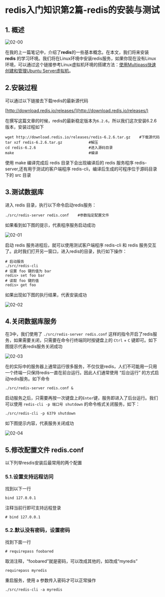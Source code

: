 # redis入门知识第2篇-redis的安装与测试

## 1. 概述

![02-00](../img/02-00.jpg)

在我的上一篇笔记中，介绍了**redis**的一些基本概念。在本文，我们将来安装 **redis** 的学习环境。我们将在Linux环境中安装redis服务，如果你现在没有Linux环境，可以通过这个链接参考Linux虚拟机环境的搭建方法：[使用Multipass快速创建和管理Ubuntu Server虚拟机](https://jiker.dev/posts/tools_run-ubuntu-on-multipass.html)。

## 2.安装过程

可以通过以下链接去下载redis的最新源代码

[http://download.redis.io/releases/](http://download.redis.io/releases/)

在撰写这篇文章的时候，redis的最新稳定版本为`6.2.6`，所以我们这次安装6.2.6 版本，安装过程如下

```shell
wget http://download.redis.io/releases/redis-6.2.6.tar.gz    #下载源代码
tar xzf redis-6.2.6.tar.gz            #解压
cd redis-6.2.6                        #进入源码目录
make                                  #编译
```

使用 make 编译完成后 redis 目录下会出现编译后的 redis 服务程序 redis-server,还有用于测试的客户端程序 redis-cli，编译后生成的可程序位于源码目录下的 src 目录

## 3.测试数据库

进入 redis 目录，执行以下命令启动redis服务：

```shell
./src/redis-server redis.conf    #参数指定配置文件
```

如果看到如下图的提示，代表程序服务启动成功

![02-01](../img/02-01.png)

启动 redis 服务进程后，就可以使用测试客户端程序 redis-cli 和 redis 服务交互了。此时我们打开另一窗口，进入redis的目录，执行如下操作：

```shell
# 启动服务
./src/redis-cli
# 设置 foo 键的值为 bar
redis> set foo bar
# 读取 foo 键的值
redis> get foo
```

如果出现如下图的执行结果，代表安装成功

![02-02](../img/02-02.png)

## 4.关闭数据库服务

在3中，我们使用了 `./src/redis-server redis.conf` 这样的指令开启了redis服务，如果需要关闭，只需要在命令行终端同时按键盘上的 `Ctrl` + `C` 键即可。如下图提示代表redis服务关闭成功

![02-03](../img/02-03.png)

在的实际中的服务器上通常运行很多服务，不仅仅是redis，人们不可能用一只用一个终端一只保持redis一直在前台运行。因此人们通常使用 “后台运行” 的方式启动redis服务。如下命令

```shell
./src/redis-server redis.conf &
```

启动服务之后，只需要再按一次键盘上的`Enter`键，服务即进入了后台运行。我们可以使用 `redis-cli -p 端口号 shutdown` 的命令格式关闭服务，如下：

```shell
./src/redis-cli -p 6379 shutdown
```

如下图提示内容，代表服务关闭成功

![02-04](../img/02-04.png)

## 5.修改配置文件 redis.conf

以下列举resdis安装后最常用的两个配置

### 5.1.设置支持远程访问

找到以下一行

```shell
bind 127.0.0.1
```

注释当前行即可支持远程登录

```shell
# bind 127.0.0.1
```

### 5.2.默认没有密码，设置密码

找到下面一行

```shell
# requirepass foobared
```

取消注释，“foobared”就是密码，可以改成其他的，如改成“myredis”

```shell
requirepass myredis
```

重启服务，使用 a 参数传入密码才可以正常操作

```shell
./src/redis-cli -a myredis
```
